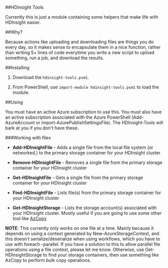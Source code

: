 ##HDInsight Tools

Currently this is just a module containing some helpers that make life with HDInsight easier.

##Why?

Because actions like uploading and downloading files are things you do every day, so it makes sense to encapsulate them in a nice function, rather than writing 5+ lines of code everytime you write a new script to upload something, run a job, and download the results.

##Installing

1. Download the `hdinsight-tools.psm1`.

2. From PowerShell, use `import-module hdinsight-tools.psm1` to load the module.

##Using

You must have an active Azure subscription to use this. You must also have an active subscription associated with the Azure PowerShell (Add-AzureAccount or Import-AzurePublishSettingsFile). The HDInsight-Tools will bark at you if you don't have these.

###Working with files

* __Add-HDInsightFile__ - Adds a single file from the local file system (or networked,) to the primary storage container for your HDInsight cluster

* __Remove-HDInsightFile__ - Removes a single file from the primary storage container for your HDInsight cluster

* __Get-HDInsightFile__ - Gets a single file from the primary storage container for your HDInsight cluster

* __Find-HDInsightFile__ - Lists file(s) from the primary storage container for your HDInsight cluster

* __Get-HDInsightStorage__ - Lists the storage account(s) associated with your HDInsight cluster. Mostly useful if you are going to use some other tool like [AzCopy](http://aka.ms/azcopy)


__NOTE__: This currently only works on one file at a time. Mainly because it depends on using a context generated by New-AzureStorageContext, and this doesn't serialize/deserialize when using workflows, which you have to use with foreach -parallel. If you have a solution to this to allow parallel file operations using a file context, please let me know. Otherwise, use Get-HDInsightStorage to find your storage containers, then use something like AzCopy to perform bulk copy operations.
